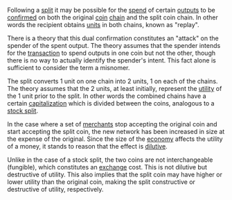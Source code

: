 Following a [split](Glossary#split) it may be possible for the [spend](Glossary#spend) of certain [outputs](Glossary#output) to be [confirmed](Glossary#confirmation) on both the original [coin](Glossary#coin) [chain](Glossary#chain) and the split coin chain. In other words the recipient obtains [units](Glossary#unit) in both chains, known as "replay".

There is a theory that this dual confirmation constitutes an "attack" on the spender of the spent output. The theory assumes that the spender intends for the [transaction](Glossary#transaction) to spend outputs in one coin but not the other, though there is no way to actually identify the spender's intent. This fact alone is sufficient to consider the term a misnomer.

The split converts 1 unit on one chain into 2 units, 1 on each of the chains. The theory assumes that the 2 units, at least initially, represent the [utility](Glossary#utility) of the 1 unit prior to the split. In other words the combined chains have a certain [capitalization](Glossary#capitalization) which is divided between the coins, analogous to a [stock split](https://en.wikipedia.org/wiki/Stock_split).

In the case where a set of [merchants](Glossary#merchant) stop accepting the original coin and start accepting the split coin, the new network has been increased in size at the expense of the original. Since the size of the [economy](Glossary#economy) affects the utility of a money, it stands to reason that the effect is [dilutive](http://financial-dictionary.thefreedictionary.com/Dilutive+effect).

Unlike in the case of a stock split, the two coins are not interchangeable (fungible), which constitutes an [exchange](Glossary#exchange) cost. This is not dilutive but destructive of utility. This also implies that the split coin may have higher or lower utility than the original coin, making the split constructive or destructive of utility, respectively.